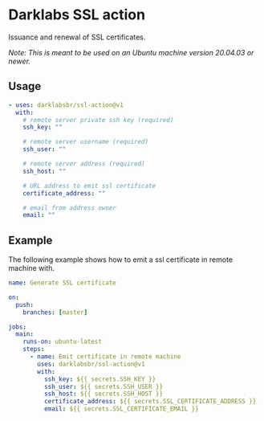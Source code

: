 # Darklabs SSL action

Issuance and renewal of SSL certificates.

_Note: This is meant to be used on an Ubuntu machine version 20.04.03 or newer._

## Usage

```yml
- uses: darklabsbr/ssl-action@v1
  with:
    # remote server private ssh key (required)
    ssh_key: ""

    # remote server username (required)
    ssh_user: ""

    # remote server address (required)
    ssh_host: ""

    # URL address to emit ssl certificate
    certificate_address: ""

    # email from address owner
    email: ""
```

## Example

The following example shows how to emit a ssl certificate in remote machine with.

```yml
name: Generate SSL certificate

on:
  push:
    branches: [master]

jobs:
  main:
    runs-on: ubuntu-latest
    steps:
      - name: Emit certificate in remote machine
        uses: darklabsbr/ssl-action@v1
        with:
          ssh_key: ${{ secrets.SSH_KEY }}
          ssh_user: ${{ secrets.SSH_USER }}
          ssh_host: ${{ secrets.SSH_HOST }}
          certificate_address: ${{ secrets.SSL_CERTIFICATE_ADDRESS }}
          email: ${{ secrets.SSL_CERTIFICATE_EMAIL }}
```
